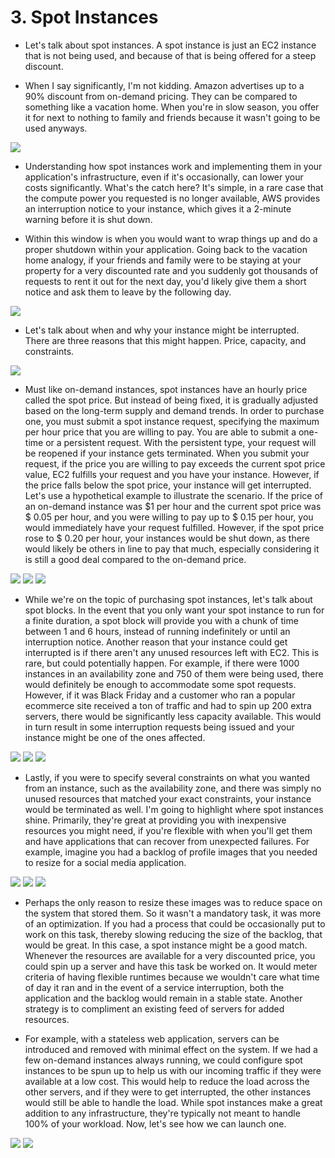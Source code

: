 # 3. Spot Instances #

- Let's talk about spot instances. A spot instance is just an EC2 instance that is not being used, and because of that is being offered for a steep discount.

- When I say significantly, I'm not kidding. Amazon advertises up to a 90% discount from on-demand pricing. They can be compared to something like a vacation home. When you're in slow season, you offer it for next to nothing to family and friends because it wasn't going to be used anyways. 

<img src="img/img1.png"/>

- Understanding how spot instances work and implementing them in your application's infrastructure, even if it's occasionally, can lower your costs significantly. What's the catch here? It's simple, in a rare case that the compute power you requested is no longer available, AWS provides an interruption notice to your instance, which gives it a 2-minute warning before it is shut down. 

- Within this window is when you would want to wrap things up and do a proper shutdown within your application. Going back to the vacation home analogy, if your friends and family were to be staying at your property for a very discounted rate and you suddenly got thousands of requests to rent it out for the next day, you'd likely give them a short notice and ask them to leave by the following day.

<img src="img/img2.png"/>

- Let's talk about when and why your instance might be interrupted. There are three reasons that this might happen. Price, capacity, and constraints. 

<img src="img/img3.png"/>

- Must like on-demand instances, spot instances have an hourly price called the spot price. But instead of being fixed, it is gradually adjusted based on the long-term supply and demand trends. In order to purchase one, you must submit a spot instance request, specifying the maximum per hour price that you are willing to pay. You are able to submit a one-time or a persistent request. With the persistent type, your request will be reopened if your instance gets terminated. When you submit your request, if the price you are willing to pay exceeds the current spot price value, EC2 fulfills your request and you have your instance. However, if the price falls below the spot price, your instance will get interrupted. Let's use a hypothetical example to illustrate the scenario. If the price of an on-demand instance was $1 per hour and the current spot price was $ 0.05 per hour, and you were willing to pay up to $ 0.15 per hour, you would immediately have your request fulfilled. However, if the spot price rose to $ 0.20 per hour, your instances would be shut down, as there would likely be others in line to pay that much, especially considering it is still a good deal compared to the on-demand price. 

<img src="img/img4.png"/>
<img src="img/img5.png"/>
<img src="img/img6.png"/>

- While we're on the topic of purchasing spot instances, let's talk about spot blocks. In the event that you only want your spot instance to run for a finite duration, a spot block will provide you with a chunk of time between 1 and 6 hours, instead of running indefinitely or until an interruption notice. Another reason that your instance could get interrupted is if there aren't any unused resources left with EC2. This is rare, but could potentially happen. For example, if there were 1000 instances in an availability zone and 750 of them were being used, there would definitely be enough to accommodate some spot requests. However, if it was Black Friday and a customer who ran a popular ecommerce site received a ton of traffic and had to spin up 200 extra servers, there would be significantly less capacity available. This would in turn result in some interruption requests being issued and your instance might be one of the ones affected. 

<img src="img/img7.png"/>
<img src="img/img8.png"/>
<img src="img/img9.png"/>


- Lastly, if you were to specify several constraints on what you wanted from an instance, such as the availability zone, and there was simply no unused resources that matched your exact constraints, your instance would be terminated as well. I'm going to highlight where spot instances shine. Primarily, they're great at providing you with inexpensive resources you might need, if you're flexible with when you'll get them and have applications that can recover from unexpected failures. For example, imagine you had a backlog of profile images that you needed to resize for a social media application. 

<img src="img/img10.png"/>
<img src="img/img11.png"/>
<img src="img/img12.png"/>

- Perhaps the only reason to resize these images was to reduce space on the system that stored them. So it wasn't a mandatory task, it was more of an optimization. If you had a process that could be occasionally put to work on this task, thereby slowing reducing the size of the backlog, that would be great. In this case, a spot instance might be a good match. Whenever the resources are available for a very discounted price, you could spin up a server and have this task be worked on. It would meter criteria of having flexible runtimes because we wouldn't care what time of day it ran and in the event of a service interruption, both the application and the backlog would remain in a stable state. Another strategy is to compliment an existing feed of servers for added resources.

- For example, with a stateless web application, servers can be introduced and removed with minimal effect on the system. If we had a few on-demand instances always running, we could configure spot instances to be spun up to help us with our incoming traffic if they were available at a low cost. This would help to reduce the load across the other servers, and if they were to get interrupted, the other instances would still be able to handle the load. While spot instances make a great addition to any infrastructure, they're typically not meant to handle 100% of your workload. Now, let's see how we can launch one.

<img src="img/img12.png"/>
<img src="img/img13.png"/>